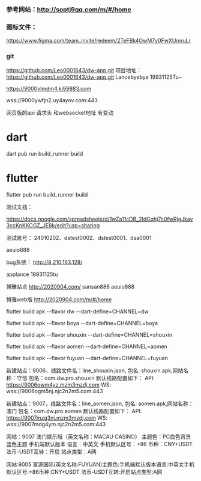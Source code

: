 

### 参考网站：http://soptj9qq.com/m/#/home

### 图标文件：
https://www.figma.com/team_invite/redeem/2TeFBk4OwM7y0FwXUmruLr

### git
https://github.com/Leo0001643/dw-app.git
项目地址：https://github.com/Leo0001643/dw-app.git
Lancebyebye
19931125Tu~

https://9000vlmdm4.kj99883.com

wss://9000ywfjn2.uy4ayov.com:443

网页版的api 请求头 和websocket地址 有变动


# dart
dart pub run build_runner build

# flutter
flutter pub run build_runner build


测试文档：

https://docs.google.com/spreadsheets/d/1wZa11cDB_2ldGqhj7n0fwRjgJkav3ccKnKKCGZ_JE8k/edit?usp=sharing



测试账号：
24010202、dstest0002、dstest0001、dsa0001

aeuio888


bug系统：
http://8.210.163.128/

applance
19931125tu


博雅站点
http://2020904.com/
sansan888 aeuio888

博雅web版
http://2020904.com/m/#/home


flutter build apk --flavor dw --dart-define=CHANNEL=dw

flutter build apk --flavor boya --dart-define=CHANNEL=boya

flutter build apk --flavor shouxin --dart-define=CHANNEL=shouxin

flutter build apk --flavor aomen --dart-define=CHANNEL=aomen

flutter build apk --flavor fuyuan --dart-define=CHANNEL=fuyuan


新建站点：9006，线路文件名：line_shouxin.json, 包名: shouxin.apk,网站名称：守信
包名：com.dw.pro.shouxin
默认线路配置如下：
API: https://9006owm4yz.mzm3mzdj.com
WS: wss://9006ogm5nj.njc2n2m5.com:443


新建站点：9007，线路文件名：line_aomen.json, 包名: aomen.apk,网站名称：澳门
包名：com.dw.pro.aomen
默认线路配置如下：
API: https://9007mzg3nj.mzm3mzdj.com
WS: wss://9007mdg4ym.njc2n2m5.com:443


网站：9007  澳门娱乐城（英文名称：MACAU CASINO）
主题色：PC白色背景蓝色主题  手机端默认版本
语言：中英文
手机默认区号：+86
币种：CNY+USDT
法币-USDT互转：开启
站点类型：A网


网站:9005 富源国际(英文名称:FUYUAN)主题色:手机端默认版本语言:中英文手机默认区号:+86币种:CNY+USDT
法币-USDT互转:开启站点类型:A网

